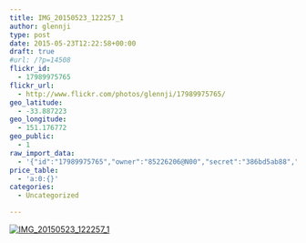 ```yaml
---
title: IMG_20150523_122257_1
author: glennji
type: post
date: 2015-05-23T12:22:58+00:00
draft: true
#url: /?p=14508
flickr_id:
  - 17989975765
flickr_url:
  - http://www.flickr.com/photos/glennji/17989975765/
geo_latitude:
  - -33.887223
geo_longitude:
  - 151.176772
geo_public:
  - 1
raw_import_data:
  - '{"id":"17989975765","owner":"85226206@N00","secret":"386bd5ab88","server":"7730","farm":8,"title":"IMG_20150523_122257_1","ispublic":0,"isfriend":0,"isfamily":0,"description":{"_content":""},"dateupload":"1432353693","lastupdate":"1432353699","datetaken":"2015-05-23 12:22:58","datetakengranularity":"0","datetakenunknown":"0","ownername":"glennji","tags":"","machine_tags":"","originalsecret":"d96d9d55f0","originalformat":"jpg","latitude":"-33.887223","longitude":"151.176772","accuracy":"16","context":0,"place_id":"iIbqSY5TUL2WCJaOcg","woeid":"22726599","geo_is_family":0,"geo_is_friend":0,"geo_is_contact":0,"geo_is_public":0,"media":"photo","media_status":"ready","url_o":"https://farm8.staticflickr.com/7730/17989975765_d96d9d55f0_o.jpg","height_o":"4160","width_o":"3120"}'
price_table:
  - 'a:0:{}'
categories:
  - Uncategorized

---
```

<p class="flickr-image">
  <a href="http://www.flickr.com/photos/glennji/17989975765/" class="flickr-link"><img src="http://i2.wp.com/glennji.com/wp-content/uploads/2015/05/17989975765_d96d9d55f0_o.jpg?fit=1024%2C1024" width="" height="" alt="IMG_20150523_122257_1" class="keyring-img" /></a>
</p>
